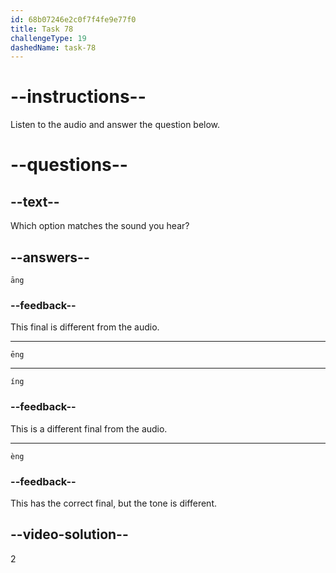 ```yaml
---
id: 68b07246e2c0f7f4fe9e77f0
title: Task 78
challengeType: 19
dashedName: task-78
---
```


<!-- (Audio) A: ēng -->

# --instructions--

Listen to the audio and answer the question below.

# --questions--

## --text--

Which option matches the sound you hear?

## --answers--

`āng`

### --feedback--

This final is different from the audio.

---

`ēng`

---

`íng`

### --feedback--

This is a different final from the audio.

---

`èng`

### --feedback--

This has the correct final, but the tone is different.

## --video-solution--

2
